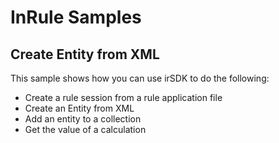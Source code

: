 # InRule Samples

## Create Entity from XML

This sample shows how you can use irSDK to do the following:

* Create a rule session from a rule application file
* Create an Entity from XML
* Add an entity to a collection
* Get the value of a calculation
